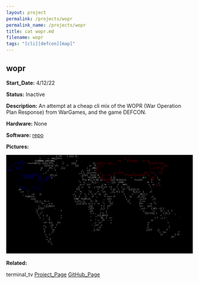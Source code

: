 ```yaml
---
layout: project
permalink: /projects/wopr
permalink_name: /projects/wopr
title: cat wopr.md
filename: wopr
tags: "[cli][defcon][map]"
---
```

## wopr

**Start_Date:** 4/12/22

**Status:** Inactive

**Description:** An attempt at a cheap cli mix of the WOPR (War Operation Plan Response) from WarGames, and the game DEFCON.

**Hardware:** None

**Software:** [repo](https://github.com/Jormungandr1105/wopr)

**Pictures:**

![wopr](/assets/images/wopr.png)

**Related:**

terminal_tv [Project_Page](/projects/terminal_tv) [GitHub_Page](https://github.com/Jormungandr1105/terminal-tv)

